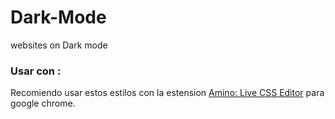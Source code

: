 # Dark-Mode
websites on Dark mode

### Usar con :
Recomiendo usar estos estilos con la estension <a href="https://chrome.google.com/webstore/detail/amino-live-css-editor/pbcpfbcibpcbfbmddogfhcijfpboeaaf">Amino: Live CSS Editor</a> para google chrome.